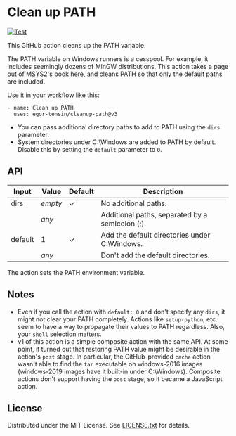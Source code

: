 Clean up PATH
=============

[![Test](https://github.com/egor-tensin/cleanup-path/actions/workflows/test.yml/badge.svg)](https://github.com/egor-tensin/cleanup-path/actions/workflows/test.yml)

This GitHub action cleans up the PATH variable.

The PATH variable on Windows runners is a cesspool.
For example, it includes seemingly dozens of MinGW distributions.
This action takes a page out of MSYS2's book here, and cleans PATH so that only
the default paths are included.

Use it in your workflow like this:

    - name: Clean up PATH
      uses: egor-tensin/cleanup-path@v3

* You can pass additional directory paths to add to PATH using the `dirs`
parameter.
* System directories under C:\Windows are added to PATH by default.
Disable this by setting the `default` parameter to `0`.

API
---

| Input   | Value   | Default | Description
| ------- | ------- | ------- | -----------
| dirs    | *empty* | ✓       | No additional paths.
|         | *any*   |         | Additional paths, separated by a semicolon (;).
| default | 1       | ✓       | Add the default directories under C:\Windows.
|         | *any*   |         | Don't add the default directories.

The action sets the PATH environment variable.

Notes
-----

* Even if you call the action with `default: 0` and don't specify any `dirs`,
it might not clear your PATH completely.
Actions like `setup-python`, etc. seem to have a way to propagate their values
to PATH regardless.
Also, your `shell` selection matters.
* v1 of this action is a simple composite action with the same API.
At some point, it turned out that restoring PATH value might be desirable in
the action's `post` stage.
In particular, the GitHub-provided `cache` action wasn't able to find the `tar`
executable on windows-2016 images (windows-2019 images have it built-in under
C:\Windows).
Composite actions don't support having the `post` stage, so it became a
JavaScript action.

License
-------

Distributed under the MIT License.
See [LICENSE.txt] for details.

[LICENSE.txt]: LICENSE.txt
